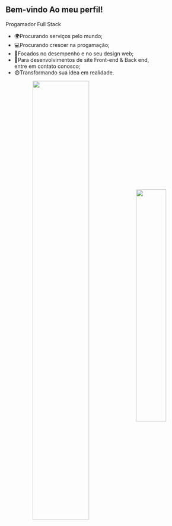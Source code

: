 ## Bem-vindo Ao meu perfil!

<p> Progamador Full Stack
 
 - 🌍Procurando serviços pelo mundo;
 - 💻Procurando crescer na progamação;
 - 📃Focados no desempenho e no seu design web;
 - 📖Para desenvolvimentos de site Front-end & Back end,
 <br>entre em contato conosco;
 - 😄Transformando sua idea em realidade.

<div  align="center" style="margin-bottom:100px">
<img width=55% align="center"  src="https://github-readme-streak-stats.herokuapp.com?user=CiceroTechnology&theme=tokyonight&mode=weekly" />
<img width=40% align="center" src="https://github-readme-stats-git-main-rafaelalexandrino.vercel.app/api/top-langs/?username=CiceroTechnology&show_icons=true&theme=tokyonight&layout=compact" />
 </div>
